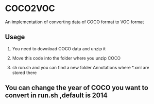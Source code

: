 # COCO2VOC
An implementation of converting data of COCO format to VOC format

## Usage
1. You need to download COCO data and unzip it

2. Move this code into the folder where you unzip COCO

3. sh run.sh and you can find a new folder Annotations where *.xml are stored there

## You can change the year of COCO you want to convert in run.sh ,default is 2014
